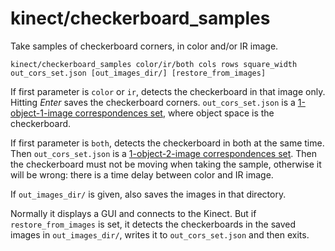 # kinect/checkerboard\_samples

Take samples of checkerboard corners, in color and/or IR image.

    kinect/checkerboard_samples color/ir/both cols rows square_width out_cors_set.json [out_images_dir/] [restore_from_images]

If first parameter is `color` or `ir`, detects the checkerboard in that image only. Hitting _Enter_ saves the checkerboard corners. `out_cors_set.json` is a [1-object-1-image correspondences set](data/cat_obj_img_cors.html), where object space is the checkerboard.

If first parameter is `both`, detects the checkerboard in both at the same time. Then `out_cors_set.json` is a [1-object-2-image correspondences set](data/cat_obj_img_cors.html). Then the checkerboard must not be moving when taking the sample, otherwise it will be wrong: there is a time delay between color and IR image.

If `out_images_dir/` is given, also saves the images in that directory.

Normally it displays a GUI and connects to the Kinect. But if `restore_from_images` is set, it detects the checkerboards in the saved images in `out_images_dir/`, writes it to `out_cors_set.json` and then exits.
